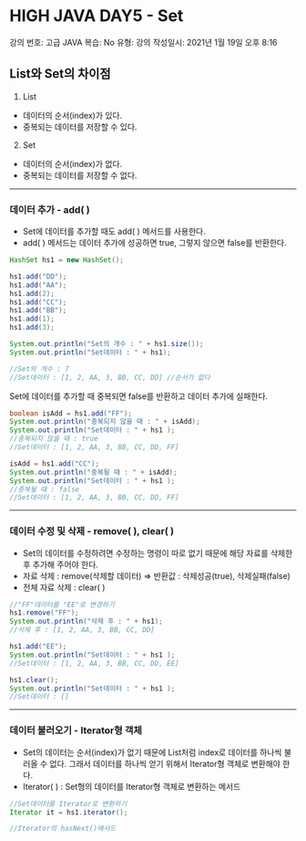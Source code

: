 # HIGH JAVA DAY5 - Set

강의 번호: 고급 JAVA
복습: No
유형: 강의
작성일시: 2021년 1월 19일 오후 8:16

## List와 Set의 차이점

1. List
- 데이터의 순서(index)가 있다.
- 중복되는 데이터를 저장할 수 있다.

2. Set

- 데이터의 순서(index)가 없다.
- 중복되는 데이터를 저장할 수 없다.

---

### 데이터 추가 - add( )

- Set에 데이터를 추가할 때도 add( ) 메서드를 사용한다.
- add( ) 메서드는 데이터 추가에 성공하면 true, 그렇지 않으면 false를 반환한다.

```java
HashSet hs1 = new HashSet();

hs1.add("DD");
hs1.add("AA");
hs1.add(2);
hs1.add("CC");
hs1.add("BB");
hs1.add(1);
hs1.add(3);

System.out.println("Set의 개수 : " + hs1.size());
System.out.println("Set데이터 : " + hs1);

//Set의 개수 : 7
//Set데이터 : [1, 2, AA, 3, BB, CC, DD] //순서가 없다
```

Set에 데이터를 추가할 때 중복되면 false를 반환하고 데이터 추가에 실패한다.

```java
boolean isAdd = hs1.add("FF");
System.out.println("중복되지 않을 때 : " + isAdd);
System.out.println("Set데이터 : " + hs1 );
//중복되지 않을 때 : true
//Set데이터 : [1, 2, AA, 3, BB, CC, DD, FF]

isAdd = hs1.add("CC");
System.out.println("중복될 때 : " + isAdd);
System.out.println("Set데이터 : " + hs1 );
//중복될 때 : false
//Set데이터 : [1, 2, AA, 3, BB, CC, DD, FF]
```

---

### 데이터 수정 및 삭제 - remove( ), clear( )

- Set의 데이터를 수정하려면 수정하는 명령이 따로 없기 때문에 해당 자료를 삭제한 후 추가해 주어야 한다.
- 자료 삭제 : remove(삭제할 데이터) ⇒ 반환값 : 삭제성공(true), 삭제실패(false)
- 전체 자료 삭제 : clear( )

```java
//"FF"데이터를 "EE"로 변경하기
hs1.remove("FF");
System.out.println("삭제 후 : " + hs1);
//삭제 후 : [1, 2, AA, 3, BB, CC, DD]

hs1.add("EE");
System.out.println("Set데이터 : " + hs1 );
//Set데이터 : [1, 2, AA, 3, BB, CC, DD, EE]

hs1.clear();
System.out.println("Set데이터 : " + hs1 );
//Set데이터 : []
```

---

### 데이터 불러오기 - Iterator형 객체

- Set의 데이터는 순서(index)가 없기 때문에 List처럼 index로 데이터를 하나씩 불러올 수 없다. 그래서 데이터를 하나씩 얻기 위해서 Iterator형 객체로 변환해야 한다.
- Iterator( ) : Set형의 데이터를 Iterator형 객체로 변환하는 메서드

```java
//Set데이터를 Iterator로 변환하기
Iterator it = hs1.iterator();

//Iterator의 hasNext()메서드
```